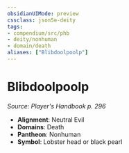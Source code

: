 ```yaml
---
obsidianUIMode: preview
cssclass: json5e-deity
tags:
- compendium/src/phb
- deity/nonhuman
- domain/death
aliases: ["Blibdoolpoolp"]
---
```

# Blibdoolpoolp
*Source: Player's Handbook p. 296* 

- **Alignment**: Neutral Evil
- **Domains**: Death
- **Pantheon**: Nonhuman
- **Symbol**: Lobster head or black pearl